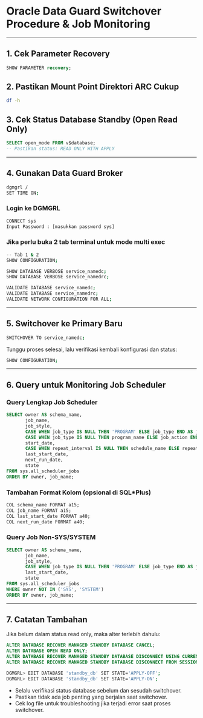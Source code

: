 
# Oracle Data Guard Switchover Procedure & Job Monitoring

---

## 1. Cek Parameter Recovery

```sql
SHOW PARAMETER recovery;
```

## 2. Pastikan Mount Point Direktori ARC Cukup

```bash
df -h
```

## 3. Cek Status Database Standby (Open Read Only)

```sql
SELECT open_mode FROM v$database;
-- Pastikan status: READ ONLY WITH APPLY
```

---

## 4. Gunakan Data Guard Broker

```bash
dgmgrl /
SET TIME ON;
```

### Login ke DGMGRL
```bash
CONNECT sys
Input Password : [masukkan password sys]
```

### Jika perlu buka 2 tab terminal untuk mode multi exec

```bash
-- Tab 1 & 2
SHOW CONFIGURATION;

SHOW DATABASE VERBOSE service_namedc;
SHOW DATABASE VERBOSE service_namedrc;

VALIDATE DATABASE service_namedc;
VALIDATE DATABASE service_namedrc;
VALIDATE NETWORK CONFIGURATION FOR ALL;
```

---

## 5. Switchover ke Primary Baru

```bash
SWITCHOVER TO service_namedc;
```

Tunggu proses selesai, lalu verifikasi kembali konfigurasi dan status:

```bash
SHOW CONFIGURATION;
```

---

## 6. Query untuk Monitoring Job Scheduler

### Query Lengkap Job Scheduler
```sql
SELECT owner AS schema_name,
       job_name,
       job_style,
       CASE WHEN job_type IS NULL THEN 'PROGRAM' ELSE job_type END AS job_type,
       CASE WHEN job_type IS NULL THEN program_name ELSE job_action END AS job_action,
       start_date,
       CASE WHEN repeat_interval IS NULL THEN schedule_name ELSE repeat_interval END AS schedule,
       last_start_date,
       next_run_date,
       state
FROM sys.all_scheduler_jobs
ORDER BY owner, job_name;
```

### Tambahan Format Kolom (opsional di SQL*Plus)
```sql
COL schema_name FORMAT a15;
COL job_name FORMAT a15;
COL last_start_date FORMAT a40;
COL next_run_date FORMAT a40;
```

### Query Job Non-SYS/SYSTEM
```sql
SELECT owner AS schema_name,
       job_name,
       job_style,
       CASE WHEN job_type IS NULL THEN 'PROGRAM' ELSE job_type END AS job_type,
       last_start_date,
       state
FROM sys.all_scheduler_jobs
WHERE owner NOT IN ('SYS', 'SYSTEM')
ORDER BY owner, job_name;
```

---

## 7. Catatan Tambahan

Jika belum dalam status read only, maka alter terlebih dahulu:

```sql
ALTER DATABASE RECOVER MANAGED STANDBY DATABASE CANCEL;
ALTER DATABASE OPEN READ ONLY;
ALTER DATABASE RECOVER MANAGED STANDBY DATABASE DISCONNECT USING CURRENT LOGFILE; --atau
ALTER DATABASE RECOVER MANAGED STANDBY DATABASE DISCONNECT FROM SESSION;
```
```bash
DGMGRL> EDIT DATABASE 'standby_db' SET STATE='APPLY-OFF';
DGMGRL> EDIT DATABASE 'standby_db' SET STATE='APPLY-ON';
```

- Selalu verifikasi status database sebelum dan sesudah switchover.
- Pastikan tidak ada job penting yang berjalan saat switchover.
- Cek log file untuk troubleshooting jika terjadi error saat proses switchover.
